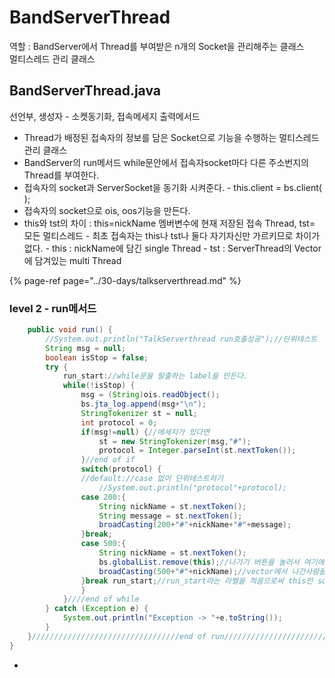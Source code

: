 # BandServerThread

역할 : BandServer에서 Thread를 부여받은 n개의 Socket을 관리해주는 클래스  
          멀티스레드 관리 클래스

## BandServerThread.java

선언부, 생성자 - 소켓동기화, 접속메세지 출력메서드

* Thread가 배정된 접속자의 정보를 담은 Socket으로 기능을 수행하는 멀티스레드관리 클래스
* BandServer의 run메서드 while문안에서 접속자socket마다 다른 주소번지의 Thread를 부여한다.
* 접속자의 socket과 ServerSocket을 동기화 시켜준다. - this.client = bs.client\( \);
* 접속자의 socket으로 ois, oos기능을 만든다.
* this와 tst의 차이 : this=nickName 멤버변수에 현재 저장된 접속 Thread, tst= 모든 멀티스레드 - 최초 접속자는 this나 tst나 둘다 자기자신만 가르키므로 차이가 없다. - this : nickName에 담긴 single Thread - tst : ServerThread의 Vector에 담겨있는 multi  Thread

{% page-ref page="../30-days/talkserverthread.md" %}

### level 2 - run메서드

```java
	public void run() {
		//System.out.println("TalkServerthread run호출성공");//단위테스트
		String msg = null;
		boolean isStop = false;
		try {
			run_start://while문을 탈출하는 label을 만든다.
			while(!isStop) {
				msg = (String)ois.readObject();
				bs.jta_log.append(msg+"\n");
				StringTokenizer st = null;
				int protocol = 0;
				if(msg!=null) {//메세지가 있다면
					st = new StringTokenizer(msg,"#");
					protocol = Integer.parseInt(st.nextToken());					
				}//end of if
				switch(protocol) {
				//default://case 없이 단위테스트하기
					//System.out.println("protocol"+protocol);
				case 200:{
					String nickName = st.nextToken();
					String message = st.nextToken();
					broadCasting(200+"#"+nickName+"#"+message);
				}break;
				case 500:{
					String nickName = st.nextToken();
					bs.globalList.remove(this);//나가기 버튼을 눌러서 여기에 들어온 스레드(this)를 삭제
					broadCasting(500+"#"+nickName);//vector에서 나간사람을 빼고 진행해야한다.
				}break run_start;//run_start라는 라벨을 적음으로써 this인 socket은 라벨을 통해 while문을 종료시킨다.
				}
			}////end of while			
		} catch (Exception e) {
			System.out.println("Exception -> "+e.toString());
		}
	}/////////////////////////////////end of run////////////////////////////////////
}
```

* 
